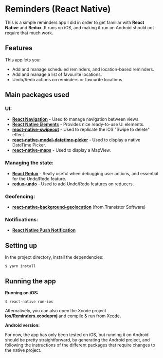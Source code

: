 # Reminders (React Native)

This is a simple reminders app I did in order to get familiar with **React Native** and **Redux**.
It runs on iOS, and making it run on Android should not require that much work.

## Features

This app lets you:

* Add and manage scheduled reminders, and location-based reminders.
* Add and manage a list of favourite locations.
* Undo/Redo actions on reminders or favourite locations.

## Main packages used

### UI:

* [**React Navigation**](https://reactnavigation.org) - Used to manage navigation between views.
* [**React Native Elements**](https://react-native-training.github.io/react-native-elements/) - Provides nice ready-to-use UI elements.
* [**react-native-swipeout**](https://github.com/dancormier/react-native-swipeout) - Used to replicate the iOS "Swipe to delete" effect.
* [**react-native-modal-datetime-picker**](https://github.com/mmazzarolo/react-native-modal-datetime-picker) - Used to display a native DateTime Picker.
* [**react-native-maps**](https://github.com/react-native-community/react-native-maps) - Used to display a MapView.

### Managing the state:

* [**React Redux**](https://react-redux.js.org) - Really useful when debugging user actions, and essential for the Undo/Redo feature.
* [**redux-undo**](https://github.com/omnidan/redux-undo) - Used to add Undo/Redo features on reducers.


### Geofencing:

* [**react-native-background-geolocation**](https://github.com/transistorsoft/react-native-background-geolocation) (from Transistor Software)

### Notifications:

* [**React Native Push Notification**](https://github.com/zo0r/react-native-push-notification)


## Setting up

In the project directory, install the dependencies:

```
$ yarn install
```


## Running the app

**Running on iOS:**

```
$ react-native run-ios
```

Alternatively, you can also open the Xcode project **ios/Reminders.xcodeproj** and compile & run from Xcode.

**Android version:**

For now, the app has only been tested on iOS, but running it on Android should be pretty straightforward, by generating the Android project, and following the instructions of the different packages that require changes to the native project.